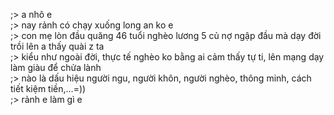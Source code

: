 ;> a nhô e<br>
;> nay rảnh có chạy xuống long an ko e<br>
;> con mẹ lòn đầu quăng 46 tuổi nghèo lương 5 củ nợ ngập đầu mà dạy đời trồi lên a thấy quài z ta<br>
;> kiểu như ngoài đời, thực tế nghèo ko bằng ai cảm thấy tự ti, lên mạng dạy làm giàu để chửa lành<br>
;> nào là dấu hiệu người ngu, người khôn, người nghèo, thông minh, cách tiết kiệm tiền,...=))<br>
;> rảnh e làm gì e
